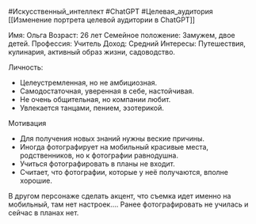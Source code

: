 #Искусственный_интеллект #ChatGPT #Целевая_аудитория 
[[Изменение портрета целевой аудитории в ChatGPT]]

Имя: Ольга
Возраст: 26 лет
Семейное положение: Замужем, двое детей.
Профессия: Учитель
Доход: Средний
Интересы: Путешествия, кулинария, активный образ жизни, садоводство.

Личность: 
- Целеустремленная, но не амбициозная.
- Самодостаточная, уверенная в себе, настойчивая.
- Не очень общительная, но компании любит.
- Увлекается танцами, пением, эзотерикой.


Мотивация
- Для получения новых знаний нужны веские причины.
- Иногда фотографирует на мобильный красивые места, родственников, но к фотографии равнодушна.
- Учиться фотографировать в планы не входит.
- Считает, что фотографии, которые у неё получаются, вполне хорошие.


В другом персонаже сделать акцент, что съемка идет именно на мобильный, там нет настроек....
Ранее фотографировать не училась и сейчас в планах нет.

